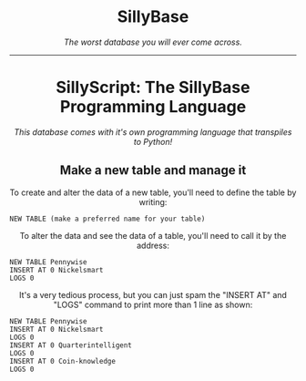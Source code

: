 <h1 align="center">SillyBase</h1>
<p align="center"><i>The worst database you will ever come across.</i></p>
<hr>
<h1 align="center">SillyScript: The SillyBase Programming Language</h1>
<p align="center"><i>This database comes with it's own programming language that transpiles to Python!</i></p>
<h2 align="center">Make a new table and manage it</h2>
<p align="center">To create and alter the data of a new table, you'll need to define the table by writing:  </p>




    NEW TABLE (make a preferred name for your table)





<p align="center">To alter the data and see the data of a table, you'll need to call it by the address:</p>





    NEW TABLE Pennywise
    INSERT AT 0 Nickelsmart
    LOGS 0





<p align="center">It's a very tedious process, but you can just spam the "INSERT AT" and "LOGS" command to print more than 1 line as shown:</p>





    NEW TABLE Pennywise
    INSERT AT 0 Nickelsmart
    LOGS 0
    INSERT AT 0 Quarterintelligent
    LOGS 0
    INSERT AT 0 Coin-knowledge
    LOGS 0
